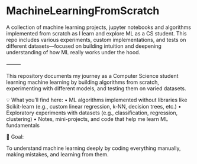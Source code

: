 # MachineLearningFromScratch

A collection of machine learning projects, jupyter notebooks and algorithms implemented from scratch as I learn and explore ML as a CS student. This repo includes various experiments, custom implementations, and tests on different datasets—focused on building intuition and deepening understanding of how ML really works under the hood.

⸻

This repository documents my journey as a Computer Science student learning machine learning by building algorithms from scratch, experimenting with different models, and testing them on varied datasets.

💡 What you’ll find here:
• ML algorithms implemented without libraries like Scikit-learn (e.g., custom linear regression, k-NN, decision trees, etc.)
• Exploratory experiments with datasets (e.g., classification, regression, clustering)
• Notes, mini-projects, and code that help me learn ML fundamentals

🎯 Goal:

To understand machine learning deeply by coding everything manually, making mistakes, and learning from them.
